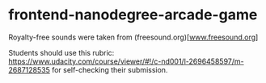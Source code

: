 frontend-nanodegree-arcade-game
===============================

Royalty-free sounds were taken from (freesound.org)[www.freesound.org]

Students should use this rubric: https://www.udacity.com/course/viewer/#!/c-nd001/l-2696458597/m-2687128535 for self-checking their submission.
